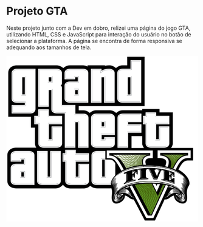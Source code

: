 # Projeto GTA

Neste projeto junto com a Dev em dobro, relizei uma página do jogo GTA, utilizando HTML, CSS e JavaScript para interação do usuário no botão de selecionar a plataforma. A página se encontra de forma responsiva se adequando aos tamanhos de tela.

![IMAGEM](src/imagens/logo-gta-v.svg)

